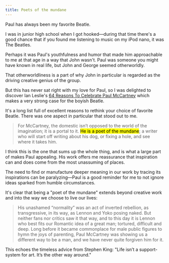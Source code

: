 ```yaml
---
title: Poets of the mundane
---
```


Paul has always been my favorite Beatle.

I was in junior high school when I got hooked—during that time there's a good chance that if you found me listening to music on my iPod nano, it was The Beatles.

Perhaps it was Paul's youthfulness and humor that made him approachable to me at that age in a way that John wasn't. Paul was someone you might have known in real life, but John and George seemed otherworldly. 

That otherworldliness is a part of why John in particular is regarded as the driving creative genius of the group. 

But this has never sat right with my love for Paul, so I was delighted to discover Ian Leslie's [64 Reasons To Celebrate Paul McCartney](https://www.ian-leslie.com/p/64-reasons-to-celebrate-paul-mccartney) which makes a very strong case for the boyish Beatle.

It's a long list full of excellent reasons to rethink your choice of favorite Beatle. There was one aspect in particular that stood out to me.

> For McCartney, the domestic isn’t opposed to the world of the imagination; it is a portal to it. <mark>He is a poet of the mundane</mark>; a writer who will start off writing about his dog, or fixing a hole, and see where it takes him.

I think this is the one that sums up the whole thing, and is what a large part of makes Paul appealing. His work offers me reassurance that inspiration can and does come from the most unassuming of places.

The need to find or manufacture deeper meaning in our work by tracing its inspirations can be paralyzing—Paul is a good reminder for me to not ignore ideas sparked from humble circumstances. 

It's clear that being a "poet of the mundane" extends beyond creative work and into the way we choose to live our lives:

> His unashamed “normality” was an act of inverted rebellion, as transgressive, in its way, as Lennon and Yoko posing naked. But neither fans nor critics saw it that way, and to this day it is Lennon who best fits our Romantic idea of a great man; tortured, difficult and deep. Long before it became commonplace for male public figures to hymn the joys of parenting, Paul McCartney was showing us a different way to be a man, and we have never quite forgiven him for it.

This echoes the timeless advice from Stephen King: "Life isn’t a support-system for art. It’s the other way around."